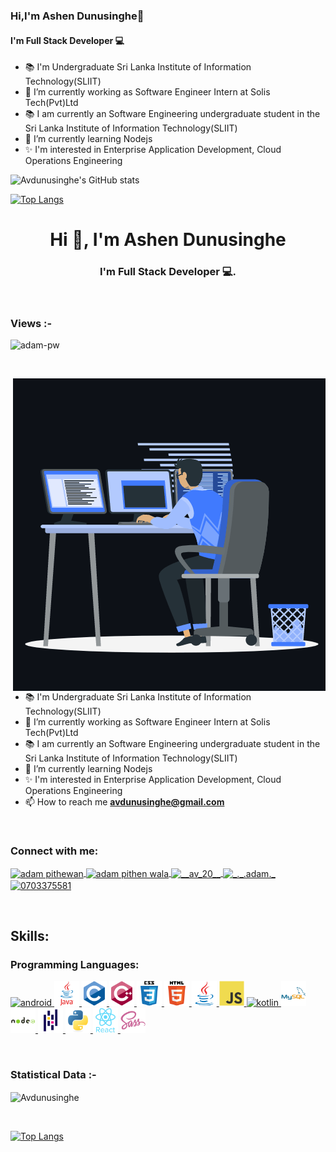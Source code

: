 ### Hi,I'm Ashen Dunusinghe👋

#### I'm Full Stack Developer 💻

<!--**Avdunusinghe/Avdunusinghe** is a ✨ _special_ ✨ repository because its `README.md` (this file) appears on your GitHub profile.-->

<!--Here are some ideas to get you started:-->
- 📚 I'm  Undergraduate Sri Lanka Institute of Information Technology(SLIIT)
- 🔭 I’m currently working as Software Engineer Intern at Solis Tech(Pvt)Ltd
- 📚 I am currently an Software Engineering undergraduate student in the Sri Lanka Institute of Information Technology(SLIIT)
- 🌱 I’m currently learning Nodejs
- ✨ I'm interested in  Enterprise Application Development, Cloud Operations Engineering
<!--- 👯 I’m looking to collaborate on ...
- 🤔 I’m looking for help with ...
- 💬 Ask me about ...
- 📫 How to reach me: ...
- 😄 Pronouns: ...
- ⚡ Fun fact: ...
-->
![Avdunusinghe's GitHub stats](https://github-readme-stats.vercel.app/api?username=Avdunusinghe&show_icons=true&theme=dark)


[![Top Langs](https://github-readme-stats.vercel.app/api/top-langs/?username=Avdunusinghe&layout=compact)](https://github.com/Avdunusinghe/github-readme-stats)
<h1 align="center">Hi 👋, I'm Ashen Dunusinghe</h1>
<h3 align="center"> I'm Full Stack Developer 💻.</h3>

<br>

<p align="right"> <h3>Views :-</h3> <img src="https://komarev.com/ghpvc/?username=Avdunusinghe&label=Profile%20views&color=0e75b6&style=flat"
    alt="adam-pw" /> 
  </p>

<br>

<p><img align="right" src="https://github.com/Avdunusinghe/Avdunusinghe/blob/main/GITHUB_ANIMATION.gif" alt="Avdunusinghe" /></p>


- 📚 I'm  Undergraduate Sri Lanka Institute of Information Technology(SLIIT)
- 🔭 I’m currently working as Software Engineer Intern at Solis Tech(Pvt)Ltd
- 📚 I am currently an Software Engineering undergraduate student in the Sri Lanka Institute of Information Technology(SLIIT)
- 🌱 I’m currently learning Nodejs
- ✨ I'm interested in  Enterprise Application Development, Cloud Operations Engineering
- 📫 How to reach me **avdunusinghe@gmail.com**

<br>

<h3 align="left">Connect with me:</h3>
<p align="left">
  <a 
     href="https://www.linkedin.com/in/ashen-dunusinghe-3a39711a1/" 
     target="blank"
     >
    <img 
      align="center"
      src="https://raw.githubusercontent.com/rahuldkjain/github-profile-readme-generator/master/src/images/icons/Social/linked-in-alt.svg"
      alt="adam pithewan" 
      height="30"
      width="40"
     />
  </a>
  <a 
     href="https://www.facebook.com/ashen.vimanga" 
     target="blank"
     >
    <img 
      align="center"
      src="https://raw.githubusercontent.com/rahuldkjain/github-profile-readme-generator/master/src/images/icons/Social/facebook.svg"
      alt="adam pithen wala" 
      height="30"
      width="40" 
      />
  </a>
  <a 
     href="https://www.instagram.com/__av_20__/?hl=en" 
     target="blank"
     >
    <img 
      align="center"
      src="https://raw.githubusercontent.com/rahuldkjain/github-profile-readme-generator/master/src/images/icons/Social/instagram.svg"
      alt="__av_20__" 
      height="30" 
      width="40" 
     />
  </a>
   <a 
     href="live:.cid.71d1e39d9fd31" 
     target="blank"
     >
    <img 
      align="center"
      src="https://raw.githubusercontent.com/rahuldkjain/github-profile-readme-generator/master/src/images/icons/Social/skype.svg"
      alt="_._.adam._" 
      height="30" 
      width="40" 
     />
  </a>
  <a 
     href="https://web.whatsapp.com/" 
     target="blank">
    <img align="center"
      src="https://raw.githubusercontent.com/rahuldkjain/github-profile-readme-generator/master/src/images/icons/Social/whatsapp.svg"
      alt="0703375581" 
      height="30" 
      width="40" 
   />
 </a>
</p>

<br>
<h2 align='left'>Skills:</h2>
<h3 align="left">Programming Languages:</h3>
<p align="left"><a href="https://developer.android.com" target="_blank" rel="noreferrer"> <img
      src="https://raw.githubusercontent.com/jmnote/z-icons/master/svg/csharp.svg"
      alt="android" width="40" height="40" /> </a><a href="https://developer.android.com" target="_blank" rel="noreferrer"> <img
      src="https://raw.githubusercontent.com/devicons/devicon/master/icons/java/java-original-wordmark.svg"
      alt="android" width="40" height="40" /> </a>  </a> <a href="https://www.cprogramming.com/" target="_blank"
    rel="noreferrer"> <img src="https://raw.githubusercontent.com/devicons/devicon/master/icons/c/c-original.svg"
      alt="c" width="40" height="40" /> </a> <a href="https://www.w3schools.com/cpp/" target="_blank" rel="noreferrer">
    <img src="https://raw.githubusercontent.com/devicons/devicon/master/icons/cplusplus/cplusplus-original.svg"
      alt="cplusplus" width="40" height="40" /> </a> <a href="https://www.w3schools.com/css/" target="_blank"
    rel="noreferrer"> <img
      src="https://raw.githubusercontent.com/devicons/devicon/master/icons/css3/css3-original-wordmark.svg" alt="css3"
      width="40" height="40" /> </a> <a href="https://www.w3.org/html/" target="_blank" rel="noreferrer"> <img
      src="https://raw.githubusercontent.com/devicons/devicon/master/icons/html5/html5-original-wordmark.svg"
      alt="html5" width="40" height="40" /> </a><a href="https://www.java.com" target="_blank" rel="noreferrer"> <img
      src="https://raw.githubusercontent.com/devicons/devicon/master/icons/java/java-original.svg" alt="java" width="40"
      height="40" /> </a> <a href="https://developer.mozilla.org/en-US/docs/Web/JavaScript" target="_blank"
    rel="noreferrer"> <img
      src="https://raw.githubusercontent.com/devicons/devicon/master/icons/javascript/javascript-original.svg"
      alt="javascript" width="40" height="40" /> </a> <a href="https://kotlinlang.org" target="_blank" rel="noreferrer">
    <img src="https://www.vectorlogo.zone/logos/kotlinlang/kotlinlang-icon.svg" alt="kotlin" width="40" height="40" />
  </a> <a href="https://www.mysql.com/" target="_blank" rel="noreferrer"> <img
      src="https://raw.githubusercontent.com/devicons/devicon/master/icons/mysql/mysql-original-wordmark.svg"
      alt="mysql" width="40" height="40" /> </a> </a> <a href="https://nodejs.org" target="_blank" rel="noreferrer"> <img
      src="https://raw.githubusercontent.com/devicons/devicon/master/icons/nodejs/nodejs-original-wordmark.svg"
      alt="nodejs" width="40" height="40" /> </a> <a href="https://pandas.pydata.org/" target="_blank" rel="noreferrer">
    <img
      src="https://raw.githubusercontent.com/devicons/devicon/2ae2a900d2f041da66e950e4d48052658d850630/icons/pandas/pandas-original.svg"
      alt="pandas" width="40" height="40" /> <a href="https://www.python.org" target="_blank" rel="noreferrer"> <img
      src="https://raw.githubusercontent.com/devicons/devicon/master/icons/python/python-original.svg" alt="python"
      width="40" height="40" /> </a> <a href="https://reactjs.org/" target="_blank" rel="noreferrer"> <img
      src="https://raw.githubusercontent.com/devicons/devicon/master/icons/react/react-original-wordmark.svg"
      alt="react" width="40" height="40" /> </a> <a href="https://sass-lang.com" target="_blank" rel="noreferrer"> <img
      src="https://raw.githubusercontent.com/devicons/devicon/master/icons/sass/sass-original.svg" alt="sass" width="40"
      height="40" /> </a> </p>

<br>

<h3>Statistical Data :-</h3>
<p><img align="center"
    src="https://github-readme-stats.vercel.app/api?username=Avdunusinghe&show_icons=true&theme=dark"
    alt="Avdunusinghe" 
    bg_color=#808080/></p>

<br>

[![Top Langs](https://github-readme-stats.vercel.app/api/top-langs/?username=Avdunusinghe&layout=compact)](https://github.com/Avdunusinghe/github-readme-stats)

<br>

